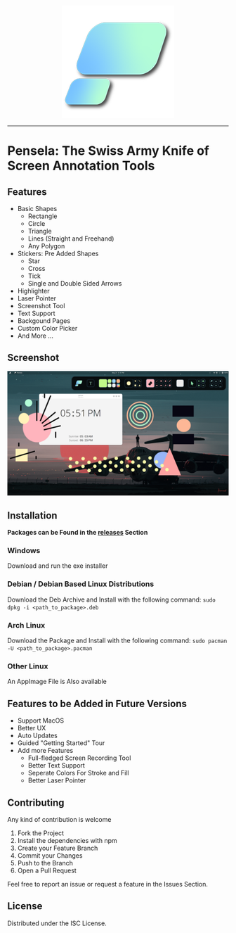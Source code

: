 <p align="center">
<img src="./assets/logo.png">
</p>

---

# Pensela: The Swiss Army Knife of Screen Annotation Tools


## Features
- Basic Shapes
    - Rectangle
    - Circle 
    - Triangle
    - Lines (Straight and Freehand)
    - Any Polygon
- Stickers: Pre Added Shapes
    - Star
    - Cross
    - Tick
    - Single and Double Sided Arrows
- Highlighter
- Laser Pointer
- Screenshot Tool     
- Text Support
- Backgound Pages
- Custom Color Picker &nbsp;
- And More ... 

## Screenshot
![Screenshot](./assets/screenshot.png)

## Installation
**Packages can be Found in the [releases](https://github.com/weiameili/Pensela/releases) Section**

### Windows
Download and run the exe installer

### Debian / Debian Based Linux Distributions
Download the Deb Archive and Install with the following command: `sudo dpkg -i <path_to_package>.deb`

### Arch Linux
Download the Package and Install with the following command: `sudo pacman -U <path_to_package>.pacman`

### Other Linux
An AppImage File is Also available

## Features to be Added in Future Versions
- Support MacOS
- Better UX
- Auto Updates
- Guided "Getting Started" Tour
- Add more Features
    - Full-fledged Screen Recording Tool
    - Better Text Support
    - Seperate Colors For Stroke and Fill
    - Better Laser Pointer

## Contributing
Any kind of contribution is welcome
1. Fork the Project
2. Install the dependencies with npm
3. Create your Feature Branch 
4. Commit your Changes 
5. Push to the Branch 
6. Open a Pull Request

Feel free to report an issue or request a feature in the Issues Section.

## License
Distributed under the ISC License.
